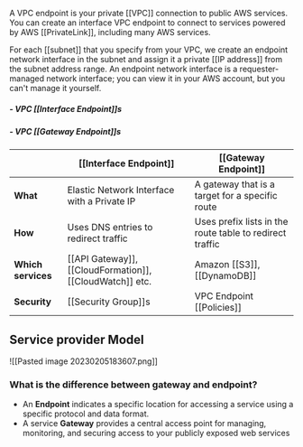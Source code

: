 A VPC endpoint is your private [[VPC]] connection to public AWS services.
You can create an interface VPC endpoint to connect to services powered by AWS [[PrivateLink]], including many AWS services.

For each [[subnet]] that you specify from your VPC, we create an endpoint network interface in the subnet and assign it a private [[IP address]] from the subnet address range. An endpoint network interface is a requester-managed network interface; you can view it in your AWS account, but you can't manage it yourself.

##### - VPC [[Interface Endpoint]]s
##### - VPC [[Gateway Endpoint]]s

|  | [[Interface Endpoint]] | [[Gateway Endpoint]] |
| ---- | ----- | ----- |
| **What** | Elastic Network Interface with a Private IP | A gateway that is a target for a specific route
| **How** | Uses DNS entries to redirect traffic | Uses prefix lists in the route table to redirect traffic
| **Which services** | [[API Gateway]], [[CloudFormation]], [[CloudWatch]] etc. | Amazon [[S3]], [[DynamoDB]] 
| **Security** | [[Security Group]]s | VPC Endpoint [[Policies]]

## Service provider Model

![[Pasted image 20230205183607.png]]

### What is the difference between gateway and endpoint?

*   An **Endpoint** indicates a specific location for accessing a service using a specific protocol and data format. 
*   A service **Gateway** provides a central access point for managing, monitoring, and securing access to your publicly exposed web services